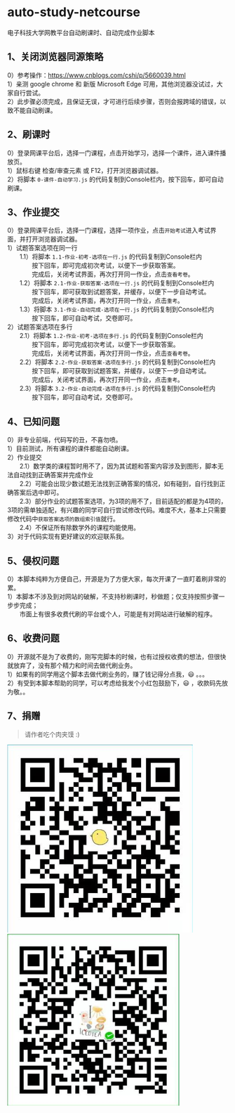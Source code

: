 # auto-study-netcourse
电子科技大学网教平台自动刷课时、自动完成作业脚本  

## 1、关闭浏览器同源策略
 0）参考操作：https://www.cnblogs.com/cshi/p/5660039.html  
 1）亲测 google chrome 和 新版 Microsoft Edge 可用，其他浏览器没试过，大家自行尝试。  
 2）此步骤必须完成，且保证无误，才可进行后续步骤，否则会报跨域的错误，以致不能自动刷课。  

## 2、刷课时
 0）登录网课平台后，选择一门课程，点击开始学习，选择一个课件，进入课件播放页。  
 1）鼠标右键 检查/审查元素 或 F12，打开浏览器调试器。  
 2）将脚本 `0-课件-自动学习.js` 的代码复制到Console栏内，按下回车，即可自动刷课。  

## 3、作业提交
 0）登录网课平台后，选择一门课程，选择一项作业，点击`开始考试`进入考试界面，并打开浏览器调试器。  
 1）试题答案选项在同一行  
　　1.1）将脚本 `1.1-作业-初考-选项在一行.js` 的代码复制到Console栏内  
　　　　按下回车，即可完成初次考试，以便下一步获取答案。  
　　　　完成后，关闭考试界面，再次打开同一作业，点击`查看考卷`。  
　　1.2）将脚本 `2.1-作业-获取答案-选项在一行.js` 的代码复制到Console栏内  
　　　　按下回车，即可获取到试题答案，并缓存，以便下一步自动考试。  
　　　　完成后，关闭考试界面，再次打开同一作业，点击`重考`。  
　　1.3）将脚本 `3.1-作业-自动完成-选项在一行.js` 的代码复制到Console栏内  
　　　　按下回车，即可自动考试，交卷即可。  
 2）试题答案选项在多行  
　　2.1）将脚本 `1.2-作业-初考-选项在多行.js` 的代码复制到Console栏内  
　　　　按下回车，即可完成初次考试，以便下一步获取答案。  
　　　　完成后，关闭考试界面，再次打开同一作业，点击`查看考卷`。  
　　2.2）将脚本 `2.2-作业-获取答案-选项在多行.js` 的代码复制到Console栏内  
　　　　按下回车，即可获取到试题答案，并缓存，以便下一步自动考试。  
　　　　完成后，关闭考试界面，再次打开同一作业，点击`重考`。  
　　2.3）将脚本 `3.2-作业-自动完成-选项在多行.js` 的代码复制到Console栏内  
　　　　按下回车，即可自动考试，交卷即可。  

## 4、已知问题
 0）非专业前端，代码写的丑，不喜勿喷。  
 1）目前测试，所有课程的课件都能自动刷课。  
 2）作业提交  
　　2.1）数学类的课程暂时用不了，因为其试题和答案内容涉及到图形，脚本无法自动找到正确答案并完成作业  
　　2.2）可能会出现少数试题无法找到正确答案的情况，如有碰到，自行找到正确答案后选中即可。  
　　2.3）部分作业的试题答案选项，为3项的用不了，目前适配的都是为4项的，3项的需单独适配，有兴趣的同学可自行尝试修改代码。难度不大，基本上只需要修改代码中`获取答案选项的数组索引值`就行。  
　　2.4）不保证所有除数学外的课程均能使用。  
 3）对于代码实现有更好建议的欢迎联系我。  

 ## 5、侵权问题
 0）本脚本纯粹为方便自己，开源是为了方便大家，每次开课了一直盯着刷非常的累。  
 1）本脚本不涉及到对网站的破解，不支持秒刷课时，秒做题；仅支持按照步骤一步步完成；  
　　市面上有很多收费代刷的平台或个人，可能是有对网站进行破解的程序。  

 ## 6、收费问题
 0）开源就不是为了收费的，刚写完脚本的时候，也有过授权收费的想法，但很快就放弃了，没有那个精力和时间去做代刷业务。  
 1）如果有的同学用这个脚本去做代刷业务的，赚了钱记得分点我，😃 。。。  
 2）有受到本脚本帮助的同学，可以考虑给我发个小红包鼓励下，😃 ，收款码先放为敬。。

 ## 7、捐赠
 >请作者吃个肉夹馍 :)  

[![](pic/alipay.jpg)](pic/alipay.jpg "支付宝")[![](pic/wechat.jpg)](pic/wechat.jpg "微信")